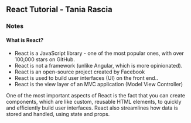 <h2>React Tutorial - Tania Rascia</h2>


<h3>Notes</h3>
<h4>What is React?</h4>
<ul>
  <li>React is a JavaScript library - one of the most popular ones, with over 100,000 stars on GitHub.</li>
  <li>React is not a framework (unlike Angular, which is more opinionated).</li>
  <li>React is an open-source project created by Facebook</li>
  <li>React is used to build user interfaces (UI) on the front end..</li>
  <li>React is the view layer of an MVC application (Model View Controller)</li>
</ul>




<p>One of the most important aspects of React is the fact that you can create components, which are like custom, reusable HTML elements, to quickly and efficiently build user interfaces. React also streamlines how data is stored and handled, using state and props.</p>
